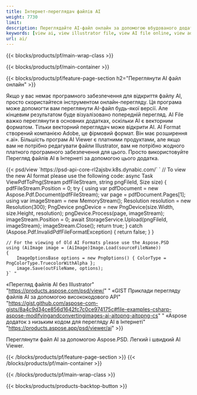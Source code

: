 ```yaml
---
title: Інтернет-переглядач файлів AI
weight: 7730
limit: 
description: Переглядайте AI-файл онлайн за допомогою вбудованого додатка Aspose
keywords: [view ai, view illustrator file, view AI file online, view adobe illustrator, ai file preview, ai format view]
url: ai/
---
```


{{< blocks/products/pf/main-wrap-class >}}


{{< blocks/products/pf/main-container >}}

{{< blocks/products/pf/feature-page-section h2="Переглянути AI файл онлайн" >}}
<p>Якщо у вас немає програмного забезпечення для відкриття файлу AI, просто скористайтеся інструментом онлайн-перегляду. Ця програма може допомогти вам переглянути AI-файл будь-якої версії. Але кінцевим результатом буде візуалізовано попередній перегляд. AI File важко переглянути в основних додатках, оскільки AI є векторним форматом. Тільки векторний переглядач може відкрити AI. AI Format створений компанією Adobe, це фірмовий формат. Він має розширення «.ai». Більшість програм AI Viewer є платними продуктами, але якщо вам не потрібно редагувати файли Illustrator, вам не потрібно жодного платного програмного забезпечення для цього. Просто використовуйте Перегляд файлів AI в Інтернеті за допомогою цього додатка.</p>
{{< psd/view `https://psd-api-core-rl2ajsbv.k8s.dynabic.com/` 
`	// To view the new AI format please use the following code:
	async Task<bool> ViewPdfToPng(Stream pdfFileStream, string pngFileId, Size size)
	{
		pdfFileStream.Position = 0;
		try
		{
			using var pdfDocument = new Aspose.Pdf.Document(pdfFileStream);
			var page = pdfDocument.Pages[1];
			using var imageStream = new MemoryStream();
			Resolution resolution = new Resolution(300);
			PngDevice pngDevice = new PngDevice(size.Width, size.Height, resolution);
			pngDevice.Process(page, imageStream);
			imageStream.Position = 0;
			await StorageService.Upload(pngFileId, imageStream);
			imageStream.Close();
			return true;
		}
		catch (Aspose.Pdf.InvalidPdfFileFormatException)
		{
			return false;
		}
	}
	
	// For the viewing of Old AI Formats please use the Aspose.PSD
	using (AiImage image = (AiImage)Image.Load(sourceFileName))
	{
		ImageOptionsBase options = new PngOptions() { ColorType = PngColorType.TruecolorWithAlpha };
		image.Save(outFileName, options);
	}` "
«Перегляд файлів AI без Illustrator" "https://products.aspose.com/psd/view/" "
«GIST Приклади перегляду файлів AI за допомогою висококодового API" "https://gist.github.com/aspose-com-gists/8a4c9d34ce856d1642fc7c0ce974175c#file-examples-csharp-aspose-modifyingandconvertingimages-ai-aitopng-aitopng-cs" "
«Aspose додаток з низьким кодом для перегляду AI в Інтернеті" "https://products.aspose.app/psd/viewer/ai" >}}
<p>Переглянути файл AI за допомогою Aspose.PSD. Легкий і швидкий AI Viewer.</p>
{{< /blocks/products/pf/feature-page-section >}}
{{< /blocks/products/pf/main-container >}}


{{< /blocks/products/pf/main-wrap-class >}}

{{< blocks/products/products-backtop-button >}}

